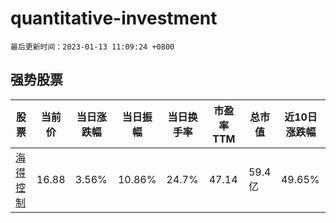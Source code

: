# quantitative-investment

`最后更新时间：2023-01-13 11:09:24 +0800`

## 强势股票

|股票|当前价|当日涨跌幅|当日振幅|当日换手率|市盈率TTM|总市值|近10日涨跌幅|
|----|----|----|----|----|----|----|----|
|[海得控制](https://xueqiu.com/S/SZ002184)|16.88|3.56%|10.86%|24.7%|47.14|59.4亿|49.65%|
